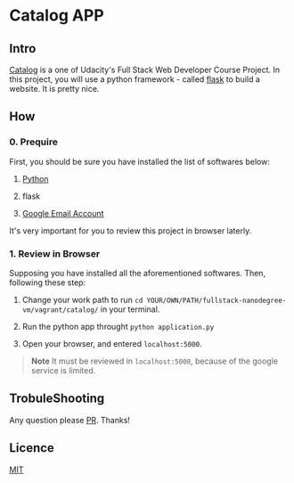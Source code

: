 # Catalog APP

## Intro

[Catalog](https://classroom.udacity.com/nanodegrees/nd004/parts/8d3e23e1-9ab6-47eb-b4f3-d5dc7ef27bf0/modules/348776022975462/lessons/3487760229239847/concepts/36269487530923) is a one of Udacity's Full Stack Web Developer Course Project. In this project, you will use a python framework - called [flask](http://flask.pocoo.org/) to build a website. It is pretty nice.

## How

### 0. Prequire

First, you should be sure you have installed the list of softwares below:

1. [Python](https://www.python.org/)

2. flask

3. [Google Email Account](http://mail.google.com/)

It's very important for you to review this project in browser laterly.

### 1. Review in Browser

Supposing you have installed all the aforementioned softwares. Then, following these step:

1. Change your work path to run `cd YOUR/OWN/PATH/fullstack-nanodegree-vm/vagrant/catalog/` in your terminal.

2. Run the python app throught `python application.py`

3. Open your browser, and entered `localhost:5000`.

> **Note**
> It must be reviewed in `localhost:5000`, because of the google service is limited.

## TrobuleShooting

Any question please [PR](https://github.com/eryue0220/fullstack-nanodegree-vm/pulls). Thanks!

## Licence
[MIT](./LICENSE) 
